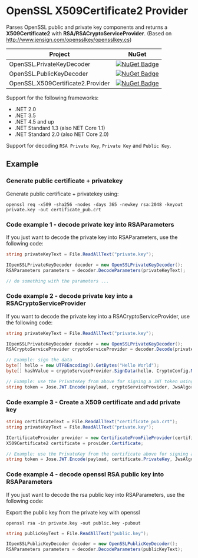 # OpenSSL X509Certificate2 Provider
Parses OpenSSL public and private key components and returns a **X509Certificate2** with **RSA/RSACryptoServiceProvider**. (Based on http://www.jensign.com/opensslkey/opensslkey.cs)

| Project | NuGet |
| ------- | ----- |
| OpenSSL.PrivateKeyDecoder | [![NuGet Badge](https://buildstats.info/nuget/OpenSSL.PrivateKeyDecoder)](https://www.nuget.org/packages/OpenSSL.PrivateKeyDecoder) |
| OpenSSL.PublicKeyDecoder | [![NuGet Badge](https://buildstats.info/nuget/OpenSSL.PublicKeyDecoder)](https://www.nuget.org/packages/OpenSSL.PublicKeyDecoder) |
| OpenSSL.X509Certificate2.Provider | [![NuGet Badge](https://buildstats.info/nuget/OpenSSL.X509Certificate2.Provider)](https://www.nuget.org/packages/OpenSSL.X509Certificate2.Provider) |

Support for the following frameworks:
* .NET 2.0
* .NET 3.5
* .NET 4.5 and up
* .NET Standard 1.3 (also NET Core 1.1)
* .NET Standard 2.0 (also NET Core 2.0)

Support for decoding `RSA Private Key`, `Private Key` and `Public Key`.

## Example

### Generate public certificate + privatekey
Generate public certificate + privatekey using:
```
openssl req -x509 -sha256 -nodes -days 365 -newkey rsa:2048 -keyout private.key -out certificate_pub.crt
```

### Code example 1 - decode private key into RSAParameters
If you just want to decode the private key into RSAParameters, use the following code:
```csharp
string privateKeyText = File.ReadAllText("private.key");

IOpenSSLPrivateKeyDecoder decoder = new OpenSSLPrivateKeyDecoder();
RSAParameters parameters = decoder.DecodeParameters(privateKeyText);

// do something with the parameters ...
```

### Code example 2 - decode private key into a RSACryptoServiceProvider
If you want to decode the private key into a RSACryptoServiceProvider, use the following code:
```csharp
string privateKeyText = File.ReadAllText("private.key");

IOpenSSLPrivateKeyDecoder decoder = new OpenSSLPrivateKeyDecoder();
RSACryptoServiceProvider cryptoServiceProvider = decoder.Decode(privateKeyText);

// Example: sign the data
byte[] hello = new UTF8Encoding().GetBytes("Hello World");
byte[] hashValue = cryptoServiceProvider.SignData(hello, CryptoConfig.MapNameToOID("SHA256"));

// Example: use the PrivateKey from above for signing a JWT token using Jose.Jwt:
string token = Jose.JWT.Encode(payload, cryptoServiceProvider, JwsAlgorithm.RS256);
```

### Code example 3 - Create a X509 certificate and add private key
```csharp
string certificateText = File.ReadAllText("certificate_pub.crt");
string privateKeyText = File.ReadAllText("private.key");

ICertificateProvider provider = new CertificateFromFileProvider(certificateText, privateKeyText);
X509Certificate2 certificate = provider.Certificate;

// Example: use the PrivateKey from the certificate above for signing a JWT token using Jose.Jwt:
string token = Jose.JWT.Encode(payload, certificate.PrivateKey, JwsAlgorithm.RS256);
```

### Code example 4 - decode openssl RSA public key into RSAParameters
If you just want to decode the rsa public key into RSAParameters, use the following code:

Export the public key from the private key with openssl
```
openssl rsa -in private.key -out public.key -pubout
```

```csharp
string publicKeyText = File.ReadAllText("public.key");

IOpenSSLPublicKeyDecoder decoder = new OpenSSLPublicKeyDecoder();
RSAParameters parameters = decoder.DecodeParameters(publicKeyText);
```